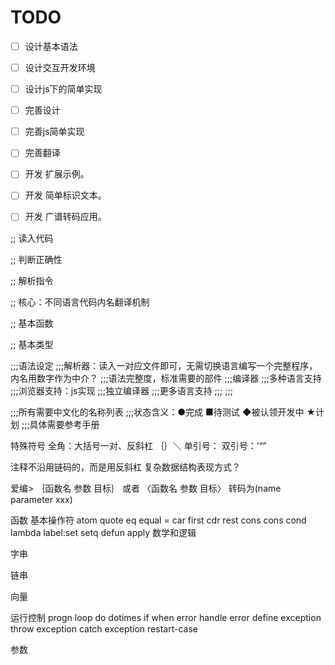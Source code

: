 TODO
====


- [ ] 设计基本语法
- [ ] 设计交互开发环境
- [ ] 设计js下的简单实现
- [ ] 完善设计
- [ ] 完善js简单实现
- [ ] 完善翻译
- [ ] 开发 扩展示例。
- [ ] 开发 简单标识文本。
- [ ] 开发 广谱转码应用。



;; 读入代码

;; 判断正确性

;; 解析指令

;; 核心：不同语言代码内名翻译机制


;; 基本函数

;; 基本类型



;;;语法设定
;;;解析器：读入一对应文件即可，无需切换语言编写一个完整程序，内名用数字作为中介？
;;;语法完整度，标准需要的部件
;;;编译器
;;;多种语言支持
;;;浏览器支持：js实现
;;;独立编译器
;;;更多语言支持
;;;
;;;



;;;所有需要中文化的名称列表
;;;状态含义：●完成 ■待测试 ◆被认领开发中 ★计划
;;;具体需要参考手册


特殊符号
全角：大括号一对、反斜杠 ｛｝＼
单引号：
双引号：’“”

注释不沿用链码的，而是用反斜杠
复杂数据结构表现方式？

爱编> ｛函数名 参数 目标｝
或者 〈函数名 参数 目标〉
转码为(name parameter xxx)



   函数
基本操作符
atom
quote
eq equal =
car first
cdr rest
cons cons
cond
lambda
label:set setq defun
apply
数学和逻辑

字串

链串

向量

运行控制
progn
loop
do
dotimes
if
when
error
handle error
define exception
throw exception
catch exception
restart-case


   参数








